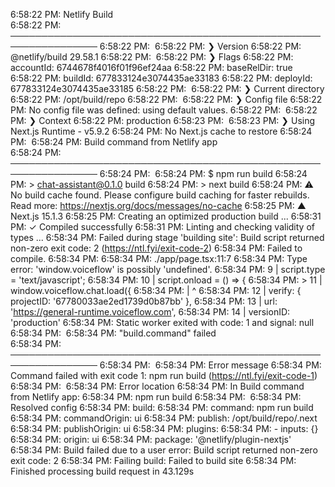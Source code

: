 6:58:22 PM: Netlify Build                                                 
6:58:22 PM: ────────────────────────────────────────────────────────────────
6:58:22 PM: ​
6:58:22 PM: ❯ Version
6:58:22 PM:   @netlify/build 29.58.1
6:58:22 PM: ​
6:58:22 PM: ❯ Flags
6:58:22 PM:   accountId: 6744678f4016f01f96ef24aa
6:58:22 PM:   baseRelDir: true
6:58:22 PM:   buildId: 677833124e3074435ae33183
6:58:22 PM:   deployId: 677833124e3074435ae33185
6:58:22 PM: ​
6:58:22 PM: ❯ Current directory
6:58:22 PM:   /opt/build/repo
6:58:22 PM: ​
6:58:22 PM: ❯ Config file
6:58:22 PM:   No config file was defined: using default values.
6:58:22 PM: ​
6:58:22 PM: ❯ Context
6:58:22 PM:   production
6:58:23 PM: ​
6:58:23 PM: ❯ Using Next.js Runtime - v5.9.2
6:58:24 PM: No Next.js cache to restore
6:58:24 PM: ​
6:58:24 PM: Build command from Netlify app                                
6:58:24 PM: ────────────────────────────────────────────────────────────────
6:58:24 PM: ​
6:58:24 PM: $ npm run build
6:58:24 PM: > chat-assistant@0.1.0 build
6:58:24 PM: > next build
6:58:24 PM: ⚠ No build cache found. Please configure build caching for faster rebuilds. Read more: https://nextjs.org/docs/messages/no-cache
6:58:25 PM:    ▲ Next.js 15.1.3
6:58:25 PM:    Creating an optimized production build ...
6:58:31 PM:  ✓ Compiled successfully
6:58:31 PM:    Linting and checking validity of types ...
6:58:34 PM: Failed during stage 'building site': Build script returned non-zero exit code: 2 (https://ntl.fyi/exit-code-2)
6:58:34 PM: Failed to compile.
6:58:34 PM: 
6:58:34 PM: ./app/page.tsx:11:7
6:58:34 PM: Type error: 'window.voiceflow' is possibly 'undefined'.
6:58:34 PM:    9 |     script.type = 'text/javascript';
6:58:34 PM:   10 |     script.onload = () => {
6:58:34 PM: > 11 |       window.voiceflow.chat.load({
6:58:34 PM:      |       ^
6:58:34 PM:   12 |         verify: { projectID: '67780033ae2ed1739d0b87bb' },
6:58:34 PM:   13 |         url: 'https://general-runtime.voiceflow.com',
6:58:34 PM:   14 |         versionID: 'production'
6:58:34 PM: Static worker exited with code: 1 and signal: null
6:58:34 PM: ​
6:58:34 PM: "build.command" failed                                        
6:58:34 PM: ────────────────────────────────────────────────────────────────
6:58:34 PM: ​
6:58:34 PM:   Error message
6:58:34 PM:   Command failed with exit code 1: npm run build (https://ntl.fyi/exit-code-1)
6:58:34 PM: ​
6:58:34 PM:   Error location
6:58:34 PM:   In Build command from Netlify app:
6:58:34 PM:   npm run build
6:58:34 PM: ​
6:58:34 PM:   Resolved config
6:58:34 PM:   build:
6:58:34 PM:     command: npm run build
6:58:34 PM:     commandOrigin: ui
6:58:34 PM:     publish: /opt/build/repo/.next
6:58:34 PM:     publishOrigin: ui
6:58:34 PM:   plugins:
6:58:34 PM:     - inputs: {}
6:58:34 PM:       origin: ui
6:58:34 PM:       package: '@netlify/plugin-nextjs'
6:58:34 PM: Build failed due to a user error: Build script returned non-zero exit code: 2
6:58:34 PM: Failing build: Failed to build site
6:58:34 PM: Finished processing build request in 43.129s